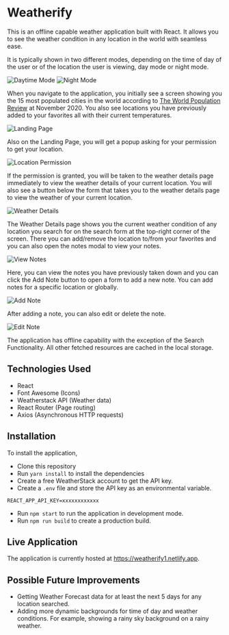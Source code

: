 # Weatherify
This is an offline capable weather application built with React. It allows you to see the weather condition in any location in the world with seamless ease.

It is typically shown in two different modes, depending on the time of day of the user or of the location the user is viewing, day mode or night mode.

![Daytime Mode](https://user-images.githubusercontent.com/38543445/99909776-bf657980-2cea-11eb-9f84-dda5483c89f5.png)
![Night Mode](https://user-images.githubusercontent.com/38543445/99909782-cab8a500-2cea-11eb-8247-6e380ccdf640.png)

When you navigate to the application, you initially see a screen showing you the 15 most populated cities in the world according to [The World Population Review](https://worldpopulationreview.com/world-cities) at November 2020. You also see locations you have previously added to your favorites all with their current temperatures.

![Landing Page](https://user-images.githubusercontent.com/38543445/100626440-1c35e500-3326-11eb-9f47-44fbfa593212.png)

Also on the Landing Page, you will get a popup asking for your permission to get your location.

![Location Permission](https://user-images.githubusercontent.com/38543445/100626701-7040c980-3326-11eb-9f56-fd46174e62d6.png)

If the permission is granted, you will be taken to the weather details page immediately to view the weather details of your current location. You will also see a button below the form that takes you to the weather details page to view the weather of your current location.

![Weather Details](https://user-images.githubusercontent.com/38543445/100626831-949ca600-3326-11eb-9e43-d2e7a894a04d.png)

The Weather Details page shows you the current weather condition of any location you search for on the search form at the top-right corner of the screen. There you can add/remove the location to/from your favorites and you can also open the notes modal to view your notes.

![View Notes](https://user-images.githubusercontent.com/38543445/100627100-e1807c80-3326-11eb-8290-b88f0e403c40.png)

Here, you can view the notes you have previously taken down and you can click the Add Note button to open a form to add a new note. You can add notes for a specific location or globally.

![Add Note](https://user-images.githubusercontent.com/38543445/100627237-0e349400-3327-11eb-9f98-0078cc005ae0.png)

After adding a note, you can also edit or delete the note.

![Edit Note](https://user-images.githubusercontent.com/38543445/100627406-43d97d00-3327-11eb-922f-6012a7dc2c55.png)

The application has offline capability with the exception of the Search Functionality. All other fetched resources are cached in the local storage.

## Technologies Used
- React
- Font Awesome (Icons)
- Weatherstack API (Weather data)
- React Router (Page routing)
- Axios (Asynchronous HTTP requests)

## Installation
To install the application,
- Clone this repository
- Run `yarn install` to install the dependencies
- Create a free WeatherStack account to get the API key.
- Create a `.env` file and store the API key as an environmental variable.
```
REACT_APP_API_KEY=xxxxxxxxxxxx
```
- Run `npm start` to run the application in development mode.
- Run `npm run build` to create a production build.

## Live Application
The application is currently hosted at https://weatherify1.netlify.app.

## Possible Future Improvements
- Getting Weather Forecast data for at least the next 5 days for any location searched.
- Adding more dynamic backgrounds for time of day and weather conditions. For example, showing a rainy sky background on a rainy weather.